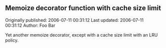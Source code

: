 ## Memoize decorator function with cache size limit 
Originally published: 2006-07-11 00:31:12 
Last updated: 2006-07-11 00:31:12 
Author: Foo Bar 
 
Yet another memoize decorator, except with a cache size limit with an LRU policy.
